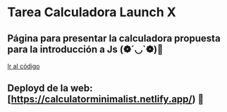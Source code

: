 # Tarea Calculadora Launch X

## Página para presentar la calculadora propuesta para la introducción a Js (❁´◡`❁)🚀

[Ir al código](https://github.com/MsNutria/calculator)

## Deployd de la web: [https://calculatorminimalist.netlify.app/) 🎲
